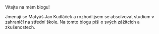 Vítejte na mém blogu!

Jmenuji se Matyáš Jan Kudláček a rozhodl jsem se absolvovat studium v zahraničí na střední škole. Na tomto blogu píši o svých zážitcích a zkušenostech.
